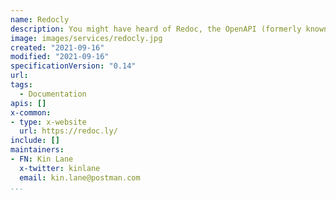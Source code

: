 ```yaml
---
name: Redocly
description: You might have heard of Redoc, the OpenAPI (formerly known as Swagger)-generated API reference documentation software with over 14,000 stars on GitHub.
image: images/services/redocly.jpg
created: "2021-09-16"
modified: "2021-09-16"
specificationVersion: "0.14"
url: 
tags:
  - Documentation
apis: []
x-common:
- type: x-website
  url: https://redoc.ly/
include: []
maintainers:
- FN: Kin Lane
  x-twitter: kinlane
  email: kin.lane@postman.com
...
```

